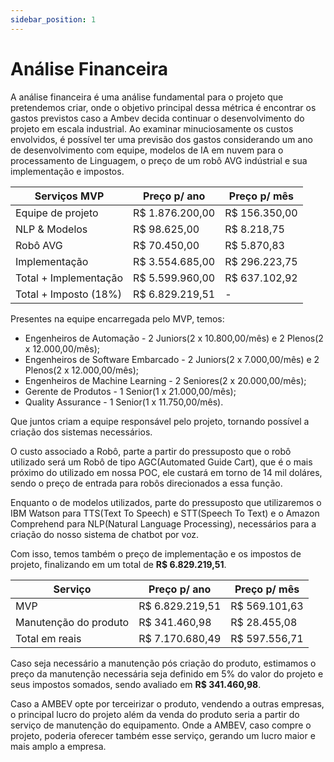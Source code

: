 ```yaml
---
sidebar_position: 1
---
```


# Análise Financeira

A análise financeira é uma análise fundamental para o projeto que pretendemos criar, onde o objetivo principal dessa métrica é encontrar os gastos previstos caso a Ambev decida continuar o desenvolvimento do projeto em escala industrial. Ao examinar minuciosamente os custos envolvidos, é possível ter uma previsão dos gastos considerando um ano de desenvolvimento com equipe, modelos de IA em nuvem para o processamento de Linguagem, o preço de um robô AVG indústrial e sua implementação e impostos.

| Serviços MVP          | Preço p/ ano    | Preço p/ mês  |
| --------------------- | --------------- | ------------- |
| Equipe de projeto     | R$ 1.876.200,00 | R$ 156.350,00 |
| NLP & Modelos         | R$ 98.625,00    | R$ 8.218,75   |
| Robô AVG              | R$ 70.450,00    | R$ 5.870,83   |
| Implementação         | R$ 3.554.685,00 | R$ 296.223,75 |
| Total + Implementação | R$ 5.599.960,00 | R$ 637.102,92 |
| Total + Imposto (18%) | R$ 6.829.219,51 | -             |

Presentes na equipe encarregada pelo MVP, temos:
- Engenheiros de Automação - 2 Juniors(2 x 10.800,00/mês) e 2 Plenos(2 x 12.000,00/mês);
- Engenheiros de Software Embarcado - 2 Juniors(2 x 7.000,00/mês) e 2 Plenos(2 x 12.000,00/mês);
- Engenheiros de Machine Learning - 2 Seniores(2 x 20.000,00/mês);
- Gerente de Produtos - 1 Senior(1 x 21.000,00/mês);
- Quality Assurance - 1 Senior(1 x 11.750,00/mês).

Que juntos criam a equipe responsável pelo projeto, tornando possível a criação dos sistemas necessários.

O custo associado a Robô, parte a partir do pressuposto que o robô utilizado será um Robô de tipo AGC(Automated Guide Cart), que é o mais próximo do utilizado em nossa POC, ele custará em torno de 14 mil doláres, sendo o preço de entrada para robôs direcionados a essa função.

Enquanto o de modelos utilizados, parte do pressuposto que utilizaremos o IBM Watson para TTS(Text To Speech) e STT(Speech To Text) e o Amazon Comprehend para NLP(Natural Language Processing), necessários para a criação do nosso sistema de chatbot por voz.

Com isso, temos também o preço de implementação e os impostos de projeto, finalizando em um total de **R$ 6.829.219,51**.

| Serviço              | Preço p/ ano    | Preço p/ mês  |
| -------------------- | --------------- | ------------- |
| MVP                  | R$ 6.829.219,51 | R$ 569.101,63 |
| Manutenção do produto| R$ 341.460,98   | R$ 28.455,08  |
| Total em reais       | R$ 7.170.680,49 | R$ 597.556,71 |

Caso seja necessário a manutenção pós criação do produto, estimamos o preço da manutenção necessária seja definido em 5% do valor do projeto e seus impostos somados, sendo avaliado em **R$ 341.460,98**.

Caso a AMBEV opte por terceirizar o produto, vendendo a outras empresas, o principal lucro do projeto além da venda do produto seria a partir do serviço de manutenção do equipamento. Onde a AMBEV, caso compre o projeto, poderia oferecer também esse serviço, gerando um lucro maior e mais amplo a empresa.